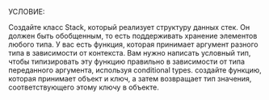 УСЛОВИЕ:

Создайте класс Stack, который реализует структуру
данных стек. Он должен быть обобщенным, то есть
поддерживать хранение элементов любого типа.
У вас есть функция, которая принимает аргумент
разного типа в зависимости от контекста.
Вам нужно написать условный тип, чтобы типизировать
эту функцию правильно в зависимости от типа
переданного аргумента, используя conditional types.
cоздайте функцию, которая принимает объект и
ключ, а затем возвращает тип значения,
соответствующего этому ключу в объекте.